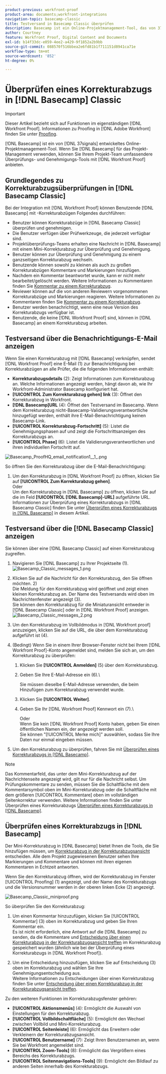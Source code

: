 ```yaml
---
product-previous: workfront-proof
product-area: documents;workfront-integrations
navigation-topic: basecamp-classic
title: Testversand in Basecamp Classic überprüfen
description: Basecamp ist ein Online-Projektmanagement-Tool, das von 37signals entwickelt wurde. Wenn Sie Basecamp für das Projektmanagement verwenden, können Sie Ihrem Projektteam umfangreichere Überprüfungs- und Validierungs-Tools anbieten, indem Sie [!DNL Workfront Proof].
author: Courtney
feature: Workfront Proof, Digital Content and Documents
exl-id: b14f33dc-e059-4ee2-a429-9f1852a2b9bb
source-git-commit: 088570f516bbea2e6fd81b1f711151d8941ca71e
workflow-type: tm+mt
source-wordcount: '852'
ht-degree: 0%

---
```


# Überprüfen eines Korrekturabzugs in [!DNL Basecamp] Classic

>[!IMPORTANT]
>
>Dieser Artikel bezieht sich auf Funktionen im eigenständigen [!DNL Workfront Proof]. Informationen zu Proofing in [!DNL Adobe Workfront] finden Sie unter [Proofing](../../../review-and-approve-work/proofing/proofing.md).

[!DNL Basecamp] ist ein von [!DNL 37signals] entwickeltes Online-Projektmanagement-Tool. Wenn Sie [!DNL Basecamp] für das Projekt-Management verwenden, können Sie Ihrem Projekt-Team umfassendere Überprüfungs- und Genehmigungs-Tools mit [!DNL Workfront Proof] anbieten.

## Grundlegendes zu Korrekturabzugsüberprüfungen in [!DNL Basecamp Classic]

Bei der Integration mit [!DNL Workfront Proof] können Benutzende [!DNL Basecamp] mit -Korrekturabzügen Folgendes durchführen:

* Benutzer können Korrekturabzüge in [!DNL Basecamp Classic] überprüfen und genehmigen.
* Die Benutzer verfügen über Prüfwerkzeuge, die jederzeit verfügbar sind.
* Projektüberprüfungs-Teams erhalten eine Nachricht in [!DNL Basecamp] mit einem Mini-Korrekturabzug zur Überprüfung und Genehmigung.
* Benutzer können zur Überprüfung und Genehmigung zu einem ganzseitigen Korrekturabzug wechseln.
* Benutzende können sowohl zu kleinen als auch zu großen Korrekturabzügen Kommentare und Markierungen hinzufügen.
* Nachdem ein Kommentar beantwortet wurde, kann er nicht mehr bearbeitet/gelöscht werden. Weitere Informationen zu Kommentaren finden Sie [Kommentar zu einem Korrekturabzug](../../../review-and-approve-work/proofing/reviewing-proofs-within-workfront/comment-on-a-proof/comment-on-proof.md).
* Reviewer können auf die von anderen Reviewern vorgenommenen Korrekturabzüge und Markierungen reagieren. Weitere Informationen zu Kommentaren finden Sie [Kommentar zu einem Korrekturabzug](../../../review-and-approve-work/proofing/reviewing-proofs-within-workfront/comment-on-a-proof/comment-on-proof.md).
* Benutzer werden benachrichtigt, wenn eine neue Version des Korrekturabzugs verfügbar ist.
* Benutzende, die keine [!DNL Workfront Proof] sind, können in [!DNL Basecamp] an einem Korrekturabzug arbeiten.

## Testversand über die Benachrichtigungs-E-Mail anzeigen

Wenn Sie einen Korrekturabzug mit [!DNL Basecamp] verknüpfen, sendet [!DNL Workfront Proof] eine E-Mail (1) zur Benachrichtigung bei Korrekturabzügen an alle Prüfer, die die folgenden Informationen enthält:

* **Korrekturabzugsdetails** (2): Zeigt Informationen zum Korrekturabzug an. Welche Informationen angezeigt werden, hängt davon ab, wie Ihr Workfront-Administrator Basecamp konfiguriert hat.
* **[!UICONTROL Zum Korrekturabzug gehen] link** (3): Öffnet den Korrekturabzug in Workfront.
* **[!DNL Basecamp]URL** (4): Öffnet den Testversand im Basecamp. Wenn dem Korrekturabzug nicht-Basecamp-Validierungsverantwortliche hinzugefügt werden, enthält ihre E-Mail-Benachrichtigung keinen Basecamp-Link.
* **[!UICONTROL Korrekturabzug-Fortschritt]** (5): Listet die Genehmigungsphasen auf und zeigt die Fortschrittsanzeigen des Korrekturabzugs an.
* **[!UICONTROL Phase]** (6): Listet die Validierungsverantwortlichen und ihren individuellen Fortschritt auf.

![Basecamp_ProofHQ_email_notification1__1_.png](assets/basecamp-proofhq-email-notification1--1--350x202.png)

So öffnen Sie den Korrekturabzug über die E-Mail-Benachrichtigung:

1. Um den Korrekturabzug in [!DNL Workfront Proof] zu öffnen, klicken Sie auf **[!UICONTROL Zum Korrekturabzug gehen]**.\
   Oder\
   Um den Korrekturabzug in [!DNL Basecamp] zu öffnen, klicken Sie auf die im Feld **[!UICONTROL [!DNL Basecamp]-URL]** aufgeführte URL.\
   Informationen zur Überprüfung eines Korrekturabzugs in [!DNL Basecamp Classic] finden Sie unter [Überprüfen eines Korrekturabzugs in [!DNL Basecamp]](#reviewing-a-proof-in-basecamp) in diesem Artikel.

## Testversand über die [!DNL Basecamp Classic] anzeigen

Sie können über eine [!DNL Basecamp Classic] auf einen Korrekturabzug zugreifen.

1. Navigieren Sie [!DNL Basecamp] zu Ihrer Projektseite (1).\
   ![Basecamp_Classic_messages_1.png](assets/basecamp-classic-messages-1-350x120.png)

1. Klicken Sie auf die Nachricht für den Korrekturabzug, den Sie öffnen möchten. 2)\
   Die Meldung für den Korrekturabzug wird geöffnet und zeigt einen kleinen Korrekturabzug an. Der Name des Testversands wird oben im Nachrichtenfenster angezeigt (3).\
   Sie können den Korrekturabzug für die Miniaturansicht entweder in [!DNL Basecamp Classic] oder in [!DNL Workfront Proof] anzeigen.\
   ![Basecamp_Classic_messages_2.png](assets/basecamp-classic-messages-2-350x501.png)

1. Um den Korrekturabzug im Vollbildmodus in [!DNL Workfront proof] anzuzeigen, klicken Sie auf die URL, die über dem Korrekturabzug aufgeführt ist (4).
1. (Bedingt) Wenn Sie in einem Ihrer Browser-Fenster nicht bei Ihrem [!DNL Workfront Proof]-Konto angemeldet sind, melden Sie sich an, um den Korrekturabzug zu überprüfen:

   1. Klicken Sie **[!UICONTROL Anmelden]** (5) über dem Korrekturabzug.
   1. Geben Sie Ihre E-Mail-Adresse ein (6).\

      Sie müssen dieselbe E-Mail-Adresse verwenden, die beim Hinzufügen zum Korrekturabzug verwendet wurde.
   1. Klicken Sie **[!UICONTROL Weiter]**.
   1. Geben Sie Ihr [!DNL Workfront Proof] Kennwort ein (7).\

      Oder\
      Wenn Sie kein [!DNL Workfront Proof] Konto haben, geben Sie einen öffentlichen Namen ein, der angezeigt werden soll.\
      Sie können &quot;[!UICONTROL Merke mich]&quot; auswählen, sodass Sie Ihre Daten nur einmal eingeben müssen.

1. Um den Korrekturabzug zu überprüfen, fahren Sie mit [Überprüfen eines Korrekturabzugs in  [!DNL Basecamp]](#reviewing-a-proof-in-basecamp).

>[!NOTE]
>
> Das Kommentarfeld, das unter dem Mini-Korrekturabzug auf der Nachrichtenseite angezeigt wird, gilt nur für die Nachricht selbst. Um Prüfungskommentare zu senden, müssen Sie die Schaltfläche mit dem Kommentarsymbol oben im Mini-Korrekturabzug oder die Schaltfläche mit dem größeren [!UICONTROL Kommentare] oben im vollständigen Seitenkorrektur verwenden. Weitere Informationen finden Sie unter Überprüfen eines Korrekturabzugs [Überprüfen eines Korrekturabzugs in  [!DNL Basecamp]](#reviewing-a-proof-in-basecamp).

## Überprüfen eines Korrekturabzugs in [!DNL Basecamp]

Der Mini-Korrekturabzug in [!DNL Basecamp] bietet Ihnen die Tools, die Sie hinzufügen müssen, um [ Korrekturabzug in der Korrekturabzugsansicht ](../../../review-and-approve-work/proofing/reviewing-proofs-within-workfront/make-a-decision-on-a-proof/make-decisions-on-proof.md) entscheiden. Alle dem Projekt zugewiesenen Benutzer sehen Ihre Markierungen und Kommentare und können mit ihren eigenen Kommentaren in Echtzeit antworten.

Wenn Sie den Korrekturabzug öffnen, wird der Korrekturabzug im Fenster [!UICONTROL Proofing] (1) angezeigt, und der Name des Korrekturabzugs und die Versionsnummer werden in der oberen linken Ecke (2) angezeigt.

![Basecamp_Classic_miniproof.png](assets/basecamp-classic-miniproof-350x350.png)

So überprüfen Sie den Korrekturabzug:

1. Um einen Kommentar hinzuzufügen, klicken Sie [!UICONTROL Kommentar] (3) oben im Korrekturabzug und geben Sie Ihren Kommentar ein.\
   Es ist nicht erforderlich, eine Antwort auf die [!DNL Basecamp] zu senden, da die Kommentare und [Entscheidung über einen Korrekturabzug in der Korrekturabzugsansicht treffen](../../../review-and-approve-work/proofing/reviewing-proofs-within-workfront/make-a-decision-on-a-proof/make-decisions-on-proof.md) im Korrekturabzug gespeichert wurden (ähnlich wie bei der Überprüfung eines Korrekturabzugs in [!DNL Workfront Proof]).

1. Um eine Entscheidung hinzuzufügen, klicken Sie auf Entscheidung (3) oben im Korrekturabzug und wählen Sie Ihre Genehmigungsentscheidung aus.\
   Weitere Informationen zu Entscheidungen über einen Korrekturabzug finden Sie unter [Entscheidung über einen Korrekturabzug in der Korrekturabzugsansicht treffen](../../../review-and-approve-work/proofing/reviewing-proofs-within-workfront/make-a-decision-on-a-proof/make-decisions-on-proof.md#making-a-decision-on-a-proof).

Zu den weiteren Funktionen im Korrekturabzugsfenster gehören:

* **[!UICONTROL Aktionsmenüs]** (4): Ermöglicht die Auswahl von Einstellungen für den Korrekturabzug.
* **[!UICONTROL Vollbildschaltfläche]** (5): Ermöglicht den Wechsel zwischen Vollbild und Mini-Korrekturabzug.
* **[!UICONTROL Seitenleiste]** (6): Ermöglicht das Erweitern oder Verkleinern der Korrekturabzugsansicht.
* **[!UICONTROL Benutzername]** (7): Zeigt Ihren Benutzernamen an, wenn Sie bei Workfront angemeldet sind.
* **[!UICONTROL Zoom-Tools]** (8): Ermöglicht das Vergrößern eines Bereichs des Korrekturabzugs.
* **[!UICONTROL Seitennavigations-Tools]** (9): Ermöglicht den Bildlauf zu anderen Seiten innerhalb des Korrekturabzugs.

<!--For more information on reviewing proofs, see [Legacy proofing viewer Overview](../../../workfront-proof/wp-work-proofsfiles/review-proofs-lpv/legacy-proofing-viewer.md).-->
